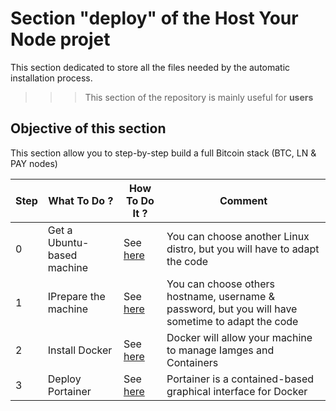 Section "deploy" of the Host Your Node projet
==

This section dedicated to store all the files needed by the automatic installation process.

>>> This section of the repository is mainly useful for __users__

Objective of this section
-
This section allow you to step-by-step build a full Bitcoin stack (BTC, LN & PAY nodes)

<table>
    <thead>
        <tr>
            <th>Step</th>
            <th>What To Do ?</th>
            <th>How To Do It ?</th>
            <th>Comment</th>
        </tr>
    </thead>
    <tbody>
        <tr>
            <td>0</td>
            <td>Get a Ubuntu-based machine</td>
            <td>See <a href="https://github.com/babonet13/HostYourNode/blob/master/deploy/0_GetTheMachine.md">here</a></td>
            <td>You can choose another Linux distro, but you will have to adapt the code</td>
        </tr>
        <tr>
            <td>1</td>
            <td>IPrepare the machine</td>
            <td>See <a href="https://github.com/babonet13/HostYourNode/blob/master/deploy/1_PrepareTheMachine.md">here</a></td>
            <td>You can choose others hostname, username & password, but you will have sometime to adapt the code</td>
        </tr>
        <tr>
            <td>2</td>
            <td>Install Docker</td>
            <td>See <a href="https://github.com/babonet13/HostYourNode/blob/master/deploy/2_InstallDocker.md">here</a></td>
            <td>Docker will allow your machine to manage Iamges and Containers</td>
        </tr>
        <tr>
            <td>3</td>
            <td>Deploy Portainer</td>
            <td>See <a href="https://github.com/babonet13/HostYourNode/blob/master/deploy/3_InstallPortainer.md">here</a></td>
            <td>Portainer is a contained-based graphical interface for Docker</td>
        </tr>
    </tbody>
</table>
